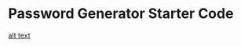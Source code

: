 # Password Generator Starter Code

<!-- Password Generator -->

<!-- Description 

With employees with access to secured data this site will generate a password that meets certain criteria so that it can create a strong password that will provide greater security. -->

<!-- Contents

A series of window prompts for password criteria
A button to generate password
A display field to view generated password -->

<!-- Usage

User will be prompted to enter the following criteria:

1. Enter the number of characters (min 8 to 128 max) 
2. Enter the choice to include or not include lowercase 
3. Enter the choice to include or not include Uppercase
4. Enter the choice to include or not include numbers
5. Enter the choice to include or not include special characters

After all prompts are answered by clicking on the Generate Password button the password will be displayed on the page-->

<!-- Acknowledgements

Git Hub - The Coding Boot Camp - Xandromus
UoT TA's
UoT fellow students
W3Schools
MDN
Paul Keldsen - Web Development 


 -->

 <!-- Mock up -->


[alt text](./Develop/password_generator_screenshot.png)

<!-- website :  https://codeeques.github.io/pswGen/ -->
 
